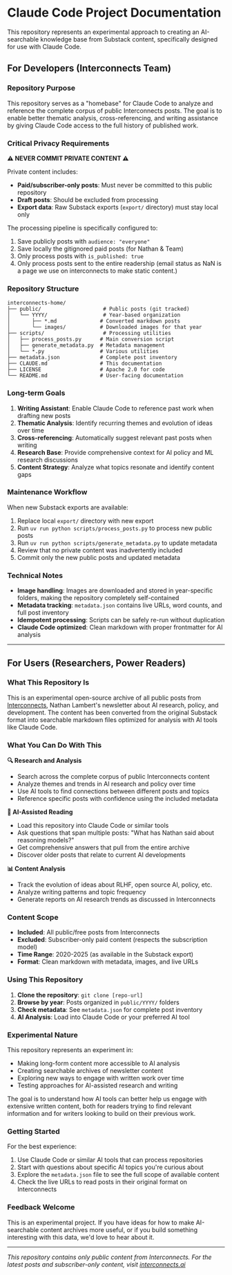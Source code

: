 # Claude Code Project Documentation

This repository represents an experimental approach to creating an AI-searchable knowledge base from Substack content, specifically designed for use with Claude Code.

## For Developers (Interconnects Team)

### Repository Purpose
This repository serves as a "homebase" for Claude Code to analyze and reference the complete corpus of public Interconnects posts. The goal is to enable better thematic analysis, cross-referencing, and writing assistance by giving Claude Code access to the full history of published work.

### Critical Privacy Requirements

**⚠️ NEVER COMMIT PRIVATE CONTENT ⚠️**

Private content includes:
- **Paid/subscriber-only posts**: Must never be committed to this public repository
- **Draft posts**: Should be excluded from processing  
- **Export data**: Raw Substack exports (`export/` directory) must stay local only

The processing pipeline is specifically configured to:
1. Save publicly posts with `audience: "everyone"` 
2. Save locally the gitignored paid posts (for Nathan & Team)
3. Only process posts with `is_published: true`
4. Only process posts sent to the entire readership (email status as NaN is a page we use on interconnects to make static content.)

### Repository Structure

```
interconnects-home/
├── public/                    # Public posts (git tracked)
│   └── YYYY/                  # Year-based organization  
│       ├── *.md              # Converted markdown posts
│       └── images/           # Downloaded images for that year
├── scripts/                   # Processing utilities
│   ├── process_posts.py      # Main conversion script
│   ├── generate_metadata.py  # Metadata management
│   └── *.py                  # Various utilities
├── metadata.json             # Complete post inventory
├── CLAUDE.md                 # This documentation
├── LICENSE                   # Apache 2.0 for code
└── README.md                 # User-facing documentation
```

### Long-term Goals

1. **Writing Assistant**: Enable Claude Code to reference past work when drafting new posts
2. **Thematic Analysis**: Identify recurring themes and evolution of ideas over time
3. **Cross-referencing**: Automatically suggest relevant past posts when writing
4. **Research Base**: Provide comprehensive context for AI policy and ML research discussions
5. **Content Strategy**: Analyze what topics resonate and identify content gaps

### Maintenance Workflow

When new Substack exports are available:
1. Replace local `export/` directory with new export
2. Run `uv run python scripts/process_posts.py` to process new public posts
3. Run `uv run python scripts/generate_metadata.py` to update metadata
4. Review that no private content was inadvertently included
5. Commit only the new public posts and updated metadata

### Technical Notes

- **Image handling**: Images are downloaded and stored in year-specific folders, making the repository completely self-contained
- **Metadata tracking**: `metadata.json` contains live URLs, word counts, and full post inventory
- **Idempotent processing**: Scripts can be safely re-run without duplication
- **Claude Code optimized**: Clean markdown with proper frontmatter for AI analysis

---

## For Users (Researchers, Power Readers)

### What This Repository Is

This is an experimental open-source archive of all public posts from [Interconnects](https://www.interconnects.ai), Nathan Lambert's newsletter about AI research, policy, and development. The content has been converted from the original Substack format into searchable markdown files optimized for analysis with AI tools like Claude Code.

### What You Can Do With This

**🔍 Research and Analysis**
- Search across the complete corpus of public Interconnects content
- Analyze themes and trends in AI research and policy over time  
- Use AI tools to find connections between different posts and topics
- Reference specific posts with confidence using the included metadata

**🤖 AI-Assisted Reading**  
- Load this repository into Claude Code or similar tools
- Ask questions that span multiple posts: "What has Nathan said about reasoning models?"
- Get comprehensive answers that pull from the entire archive
- Discover older posts that relate to current AI developments

**📊 Content Analysis**
- Track the evolution of ideas about RLHF, open source AI, policy, etc.
- Analyze writing patterns and topic frequency
- Generate reports on AI research trends as discussed in Interconnects

### Content Scope

- **Included**: All public/free posts from Interconnects
- **Excluded**: Subscriber-only paid content (respects the subscription model)
- **Time Range**: 2020-2025 (as available in the Substack export)
- **Format**: Clean markdown with metadata, images, and live URLs

### Using This Repository

1. **Clone the repository**: `git clone [repo-url]`
2. **Browse by year**: Posts organized in `public/YYYY/` folders
3. **Check metadata**: See `metadata.json` for complete post inventory
4. **AI Analysis**: Load into Claude Code or your preferred AI tool

### Experimental Nature

This repository represents an experiment in:
- Making long-form content more accessible to AI analysis
- Creating searchable archives of newsletter content  
- Exploring new ways to engage with written work over time
- Testing approaches for AI-assisted research and writing

The goal is to understand how AI tools can better help us engage with extensive written content, both for readers trying to find relevant information and for writers looking to build on their previous work.

### Getting Started

For the best experience:
1. Use Claude Code or similar AI tools that can process repositories
2. Start with questions about specific AI topics you're curious about
3. Explore the `metadata.json` file to see the full scope of available content
4. Check the live URLs to read posts in their original format on Interconnects

### Feedback Welcome

This is an experimental project. If you have ideas for how to make AI-searchable content archives more useful, or if you build something interesting with this data, we'd love to hear about it.

---

*This repository contains only public content from Interconnects. For the latest posts and subscriber-only content, visit [interconnects.ai](https://www.interconnects.ai)*
